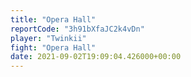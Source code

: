 ```yaml
---
title: "Opera Hall"
reportCode: "3h91bXfaJC2k4vDn"
player: "Twinkii"
fight: "Opera Hall"
date: 2021-09-02T19:09:04.426000+00:00
---
```

